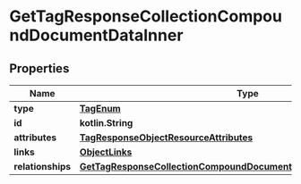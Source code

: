 
# GetTagResponseCollectionCompoundDocumentDataInner

## Properties
| Name | Type | Description | Notes |
| ------------ | ------------- | ------------- | ------------- |
| **type** | [**TagEnum**](TagEnum.md) |  |  |
| **id** | **kotlin.String** | The Tag ID |  |
| **attributes** | [**TagResponseObjectResourceAttributes**](TagResponseObjectResourceAttributes.md) |  |  |
| **links** | [**ObjectLinks**](ObjectLinks.md) |  |  |
| **relationships** | [**GetTagResponseCollectionCompoundDocumentDataInnerAllOfRelationships**](GetTagResponseCollectionCompoundDocumentDataInnerAllOfRelationships.md) |  |  [optional] |



